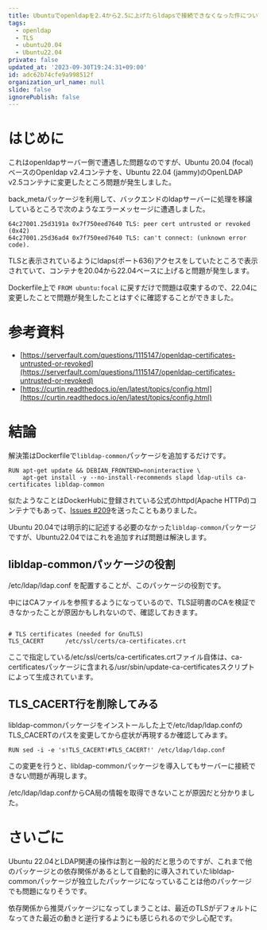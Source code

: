 ```yaml
---
title: Ubuntuでopenldapを2.4から2.5に上げたらldapsで接続できなくなった件について
tags:
  - openldap
  - TLS
  - ubuntu20.04
  - Ubuntu22.04
private: false
updated_at: '2023-09-30T19:24:31+09:00'
id: adc62b74cfe9a998512f
organization_url_name: null
slide: false
ignorePublish: false
---
```

# はじめに

これはopenldapサーバー側で遭遇した問題なのですが、Ubuntu 20.04 (focal)ベースのOpenldap v2.4コンテナを、Ubuntu 22.04 (jammy)のOpenLDAP v2.5コンテナに変更したところ問題が発生しました。

back_metaパッケージを利用して、バックエンドのldapサーバーに処理を移譲しているところで次のようなエラーメッセージに遭遇しました。

```text:slapdのデバッグレベルを上げて表示させたエラーメッセージの抜粋
64c27001.25d3191a 0x7f750eed7640 TLS: peer cert untrusted or revoked (0x42)
64c27001.25d36ad4 0x7f750eed7640 TLS: can't connect: (unknown error code).
```

TLSと表示されているようにldaps(ポート636)アクセスをしていたところで表示されていて、コンテナを20.04から22.04ベースに上げると問題が発生します。

Dockerfile上で ``FROM ubuntu:focal`` に戻すだけで問題は収束するので、22.04に変更したことで問題が発生したことはすぐに確認することができました。

# 参考資料

* [https://serverfault.com/questions/1115147/openldap-certificates-untrusted-or-revoked](https://serverfault.com/questions/1115147/openldap-certificates-untrusted-or-revoked)
* [https://curtin.readthedocs.io/en/latest/topics/config.html](https://curtin.readthedocs.io/en/latest/topics/config.html)

# 結論

解決策はDockerfileで``libldap-common``パッケージを追加するだけです。

```Dockerfile:Dockerfileから抜粋
RUN apt-get update && DEBIAN_FRONTEND=noninteractive \
    apt-get install -y --no-install-recommends slapd ldap-utils ca-certificates libldap-common
```

似たようなことはDockerHubに登録されている公式のhttpd(Apache HTTPd)コンテナでもあって、[Issues #209](https://github.com/docker-library/httpd/issues/209)を送ったこともありました。

Ubuntu 20.04では明示的に記述する必要のなかった``libldap-common``パッケージですが、Ubuntu22.04ではこれを追加すれば問題は解決します。

## libldap-commonパッケージの役割

/etc/ldap/ldap.conf を配置することが、このパッケージの役割です。

中にはCAファイルを参照するようになっているので、TLS証明書のCAを検証できなかったことが原因かもしれないので、確認しておきます。

```text:/etc/ldap/ldap.confの該当箇所

# TLS certificates (needed for GnuTLS)
TLS_CACERT      /etc/ssl/certs/ca-certificates.crt
```

ここで指定している/etc/ssl/certs/ca-certificates.crtファイル自体は、ca-certificatesパッケージに含まれる/usr/sbin/update-ca-certificatesスクリプトによって生成されています。

## TLS_CACERT行を削除してみる

libldap-commonパッケージをインストールした上で/etc/ldap/ldap.confのTLS_CACERTのパスを変更してから症状が再現するか確認してみます。

```Dockerfile:Dockerfileに追加した行
RUN sed -i -e 's!TLS_CACERT!#TLS_CACERT!' /etc/ldap/ldap.conf
```

この変更を行うと、libldap-commonパッケージを導入してもサーバーに接続できない問題が再現します。

/etc/ldap/ldap.confからCA局の情報を取得できないことが原因だと分かりました。

# さいごに

Ubuntu 22.04とLDAP関連の操作は割と一般的だと思うのですが、これまで他のパッケージとの依存関係があるとして自動的に導入されていたlibldap-commonパッケージが独立したパッケージになっていることは他のパッケージでも問題になりそうです。

依存関係から推奨パッケージになってしまうことは、最近のTLSがデフォルトになってきた最近の動きと逆行するようにも感じられるので少し心配です。

